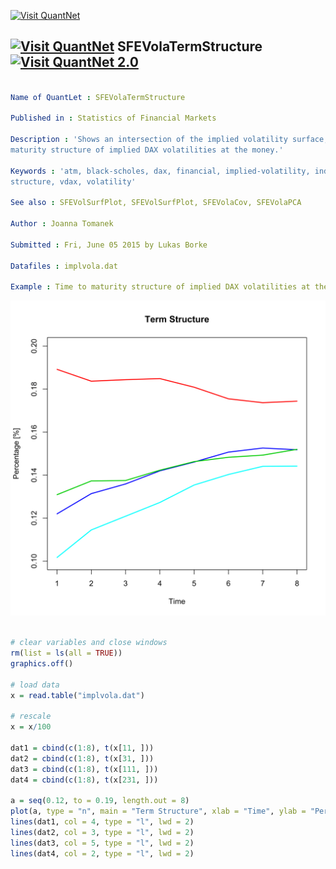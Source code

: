 
[<img src="https://github.com/QuantLet/Styleguide-and-Validation-procedure/blob/master/pictures/banner.png" alt="Visit QuantNet">](http://quantlet.de/index.php?p=info)

## [<img src="https://github.com/QuantLet/Styleguide-and-Validation-procedure/blob/master/pictures/qloqo.png" alt="Visit QuantNet">](http://quantlet.de/) **SFEVolaTermStructure** [<img src="https://github.com/QuantLet/Styleguide-and-Validation-procedure/blob/master/pictures/QN2.png" width="60" alt="Visit QuantNet 2.0">](http://quantlet.de/d3/ia)

```yaml

Name of QuantLet : SFEVolaTermStructure

Published in : Statistics of Financial Markets

Description : 'Shows an intersection of the implied volatility surface, illustrates time to
maturity structure of implied DAX volatilities at the money.'

Keywords : 'atm, black-scholes, dax, financial, implied-volatility, index, option, surface, term
structure, vdax, volatility'

See also : SFEVolSurfPlot, SFEVolSurfPlot, SFEVolaCov, SFEVolaPCA

Author : Joanna Tomanek

Submitted : Fri, June 05 2015 by Lukas Borke

Datafiles : implvola.dat

Example : Time to maturity structure of implied DAX volatilities at the money.

```

![Picture1](SFEVolaTermStructure-1.png)


```r

# clear variables and close windows
rm(list = ls(all = TRUE))
graphics.off()

# load data
x = read.table("implvola.dat")

# rescale
x = x/100

dat1 = cbind(c(1:8), t(x[11, ]))
dat2 = cbind(c(1:8), t(x[31, ]))
dat3 = cbind(c(1:8), t(x[111, ]))
dat4 = cbind(c(1:8), t(x[231, ]))

a = seq(0.12, to = 0.19, length.out = 8)
plot(a, type = "n", main = "Term Structure", xlab = "Time", ylab = "Percentage [%]", ylim = c(0.1, 0.2))
lines(dat1, col = 4, type = "l", lwd = 2)
lines(dat2, col = 3, type = "l", lwd = 2)
lines(dat3, col = 5, type = "l", lwd = 2)
lines(dat4, col = 2, type = "l", lwd = 2) 

```
